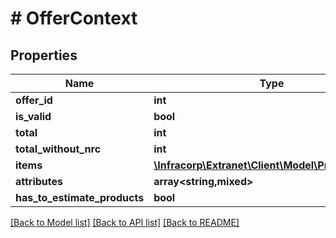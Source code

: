# # OfferContext

## Properties

Name | Type | Description | Notes
------------ | ------------- | ------------- | -------------
**offer_id** | **int** |  | [optional]
**is_valid** | **bool** |  | [optional]
**total** | **int** |  | [optional]
**total_without_nrc** | **int** |  | [optional]
**items** | [**\Infracorp\Extranet\Client\Model\PriceListItem[]**](PriceListItem.md) |  | [optional]
**attributes** | **array<string,mixed>** |  | [optional]
**has_to_estimate_products** | **bool** |  | [optional]

[[Back to Model list]](../../README.md#models) [[Back to API list]](../../README.md#endpoints) [[Back to README]](../../README.md)
